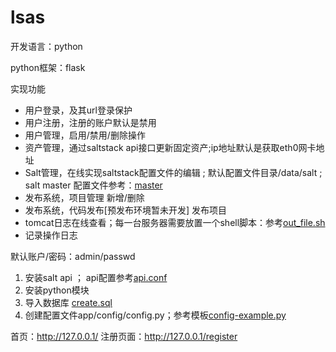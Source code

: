 # lsas

开发语言：python

python框架：flask

实现功能

- 用户登录，及其url登录保护
- 用户注册，注册的账户默认是禁用
- 用户管理，启用/禁用/删除操作
- 资产管理，通过saltstack api接口更新固定资产;ip地址默认是获取eth0网卡地址
- Salt管理，在线实现saltstack配置文件的编辑 ; 默认配置文件目录/data/salt ; salt master 配置文件参考：[master](https://github.com/fandaye/lsas/blob/master/doc/master)
- 发布系统，项目管理 新增/删除
- 发布系统，代码发布[预发布环境暂未开发] 发布项目
- tomcat日志在线查看；每一台服务器需要放置一个shell脚本：参考[out_file.sh](https://github.com/fandaye/lsas/blob/master/doc/out_file.sh)
- 记录操作日志

默认账户/密码：admin/passwd

1. 安装salt api ； api配置参考[api.conf](https://github.com/fandaye/lsas/blob/master/doc/api.conf)
2. 安装python模块
3. 导入数据库 [create.sql](https://github.com/fandaye/lsas/blob/master/doc/create.sql)
4. 创建配置文件app/config/config.py；参考模板[config-example.py](https://github.com/fandaye/lsas/blob/master/doc/config-example.py)

首页：http://127.0.0.1/
注册页面：http://127.0.0.1/register
